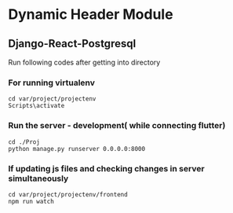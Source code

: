 # Dynamic Header Module 

## Django-React-Postgresql

Run following codes after getting into directory

### For running virtualenv
```
cd var/project/projectenv
Scripts\activate  
```
### Run the server - development( while connecting flutter)
```
cd ./Proj 
python manage.py runserver 0.0.0.0:8000
```
### If updating js files and checking changes in server simultaneously
```
cd var/project/projectenv/frontend
npm run watch
```

